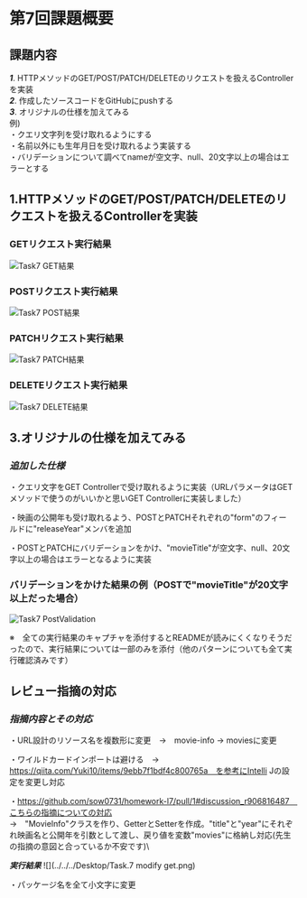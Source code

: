 # 第7回課題概要

## 課題内容

***1***. HTTPメソッドのGET/POST/PATCH/DELETEのリクエストを扱えるControllerを実装\
***2***. 作成したソースコードをGitHubにpushする\
***3***. オリジナルの仕様を加えてみる\
例)\
・クエリ文字列を受け取れるようにする\
・名前以外にも生年月日を受け取れるよう実装する\
・バリデーションについて調べてnameが空文字、null、20文字以上の場合はエラーとする

## 1.HTTPメソッドのGET/POST/PATCH/DELETEのリクエストを扱えるControllerを実装

### GETリクエスト実行結果
![Task7 GET結果](https://user-images.githubusercontent.com/103630732/175551804-eb4755d7-7032-40a4-8c40-4065543dd9ae.png)

### POSTリクエスト実行結果
![Task7 POST結果](https://user-images.githubusercontent.com/103630732/175551830-2e1d2487-2643-47a9-9677-7d7b2d435a57.png)

### PATCHリクエスト実行結果
![Task7 PATCH結果](https://user-images.githubusercontent.com/103630732/175551912-59522ed4-e467-48da-b7ab-1740f7f85d2a.png)

### DELETEリクエスト実行結果
![Task7 DELETE結果](https://user-images.githubusercontent.com/103630732/175814978-a6242083-6831-4d8a-ad63-301fee3837ca.png)


## 3.オリジナルの仕様を加えてみる
### ***追加した仕様***
・クエリ文字をGET Controllerで受け取れるように実装（URLパラメータはGETメソッドで使うのがいいかと思いGET Controllerに実装しました）

・映画の公開年も受け取れるよう、POSTとPATCHそれぞれの"form"のフィールドに"releaseYear"メンバを追加

・POSTとPATCHにバリデーションをかけ、"movieTitle"が空文字、null、20文字以上の場合はエラーとなるように実装

### バリデーションをかけた結果の例（POSTで"movieTitle"が20文字以上だった場合）
![Task7 PostValidation](https://user-images.githubusercontent.com/103630732/175815001-01fedcc1-9341-4dc5-b940-1c32230de3e9.png)

※　全ての実行結果のキャプチャを添付するとREADMEが読みにくくなりそうだったので、実行結果については一部のみを添付（他のパターンについても全て実行確認済みです）

## レビュー指摘の対応
### ***指摘内容とその対応***
・URL設計のリソース名を複数形に変更　→　movie-info -> moviesに変更

・ワイルドカードインポートは避ける　→　https://qiita.com/Yuki10/items/9ebb7f1bdf4c800765a　を参考にIntelli Jの設定を変更し対応

・https://github.com/sow0731/homework-l7/pull/1#discussion_r906816487　こちらの指摘についての対応 \
→　"MovieInfo"クラスを作り、GetterとSetterを作成。"title"と"year"にそれぞれ映画名と公開年を引数として渡し、戻り値を変数"movies"に格納し対応(先生の指摘の意図と合っているか不安です)\

***実行結果***
![](../../../Desktop/Task.7 modify get.png)

・パッケージ名を全て小文字に変更

